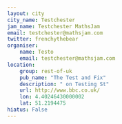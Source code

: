 ```yaml
---
layout: city                                           
city_name: Testchester                                                               
jam_name: Testchester MathsJam
email: testchester@mathsjam.com
twitter: frenchythebear
organiser:
    name: Testo
    email: testchester@mathsjam.com
location:
    group: rest-of-uk
    pub_name: "The Test and Fix"
    description: " on Testing St"
    url: http://www.bbc.co.uk/
    lon: 4.40246430000002
    lat: 51.2194475
hiatus: False
---
```

